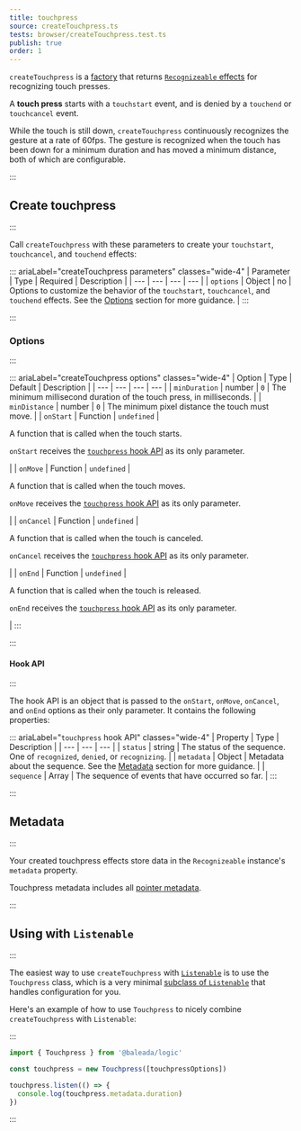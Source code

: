 ```yaml
---
title: touchpress
source: createTouchpress.ts
tests: browser/createTouchpress.test.ts
publish: true
order: 1
---
```


`createTouchpress` is a [factory](/docs/logic/factories-overview) that returns [`Recognizeable` effects](/docs/logic/classes/recognizeable#effect-workflow) for recognizing touch presses.

A **touch press** starts with a `touchstart` event, and is denied by a `touchend` or `touchcancel` event.

While the touch is still down, `createTouchpress` continuously recognizes the gesture at a rate of 60fps. The gesture is recognized when the touch has been down for a minimum duration and has moved a minimum distance, both of which are configurable.


:::
## Create touchpress
:::

Call `createTouchpress` with these parameters to create your `touchstart`, `touchcancel`, and `touchend` effects:

::: ariaLabel="createTouchpress parameters" classes="wide-4"
| Parameter | Type | Required | Description |
| --- | --- | --- | --- |
| `options` | Object | no | Options to customize the behavior of the `touchstart`, `touchcancel`, and `touchend` effects. See the [Options](#options) section for more guidance. |
:::


:::
### Options
:::

::: ariaLabel="createTouchpress options" classes="wide-4"
| Option | Type | Default | Description |
| --- | --- | --- | --- |
| `minDuration` | number | `0` | The minimum millisecond duration of the touch press, in milliseconds. |
| `minDistance` | number | `0` | The minimum pixel distance the touch must move. |
| `onStart` | Function | `undefined` | <p>A function that is called when the touch starts.</p><p>`onStart` receives the [`touchpress` hook API](#hook-api) as its only parameter.</p> |
| `onMove` | Function | `undefined` | <p>A function that is called when the touch moves.</p><p>`onMove` receives the [`touchpress` hook API](#hook-api) as its only parameter.</p> |
| `onCancel` | Function | `undefined` | <p>A function that is called when the touch is canceled.</p><p>`onCancel` receives the [`touchpress` hook API](#hook-api) as its only parameter.</p> |
| `onEnd` | Function | `undefined` | <p>A function that is called when the touch is released.</p><p>`onEnd` receives the [`touchpress` hook API](#hook-api) as its only parameter.</p> |
:::


:::
#### Hook API
:::

The hook API is an object that is passed to the `onStart`, `onMove`, `onCancel`, and `onEnd` options as their only parameter. It contains the following properties:

::: ariaLabel="`touchpress` hook API" classes="wide-4"
| Property | Type | Description |
| --- | --- | --- |
| `status` | string | The status of the sequence. One of `recognized`, `denied`, or `recognizing`. |
| `metadata` | Object | Metadata about the sequence. See the [Metadata](#metadata) section for more guidance. |
| `sequence` | Array | The sequence of events that have occurred so far. |
:::


:::
## Metadata
:::

Your created touchpress effects store data in the `Recognizeable` instance's `metadata` property.

Touchpress metadata includes all [pointer metadata](/docs/logic/factories/recognizeable-effects-overview#pointer-metadata).

:::
## Using with `Listenable`
:::

The easiest way to use `createTouchpress` with [`Listenable`](/docs/logic/classes/listenable) is to use the `Touchpress` class, which is a very minimal [subclass of `Listenable`](/docs/logic/factories/recognizeable-overview#listenable-subclasses) that handles configuration for you.

Here's an example of how to use `Touchpress` to nicely combine `createTouchpress` with `Listenable`:

:::
```ts
import { Touchpress } from '@baleada/logic'

const touchpress = new Touchpress([touchpressOptions])

touchpress.listen(() => {
  console.log(touchpress.metadata.duration)
})
```
:::

